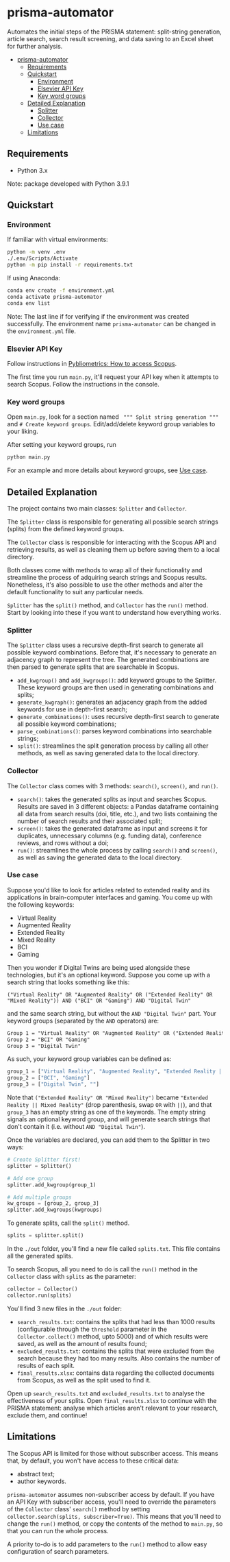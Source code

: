 # prisma-automator
Automates the initial steps of the PRISMA statement: split-string generation, article search, search result screening, and data saving to an Excel sheet for further analysis.

- [prisma-automator](#prisma-automator)
  - [Requirements](#requirements)
  - [Quickstart](#quickstart)
    - [Environment](#environment)
    - [Elsevier API Key](#elsevier-api-key)
    - [Key word groups](#key-word-groups)
  - [Detailed Explanation](#detailed-explanation)
    - [Splitter](#splitter)
    - [Collector](#collector)
    - [Use case](#use-case)
  - [Limitations](#limitations)

## Requirements
- Python 3.x

Note: package developed with Python 3.9.1

## Quickstart
### Environment
If familiar with virtual environments:
```sh
python -m venv .env
./.env/Scripts/Activate
python -m pip install -r requirements.txt
```

If using Anaconda:
```sh
conda env create -f environment.yml
conda activate prisma-automator
conda env list
```
Note: The last line if for verifying if the environment was created successfully. The environment name `prisma-automator` can be changed in the `environment.yml` file.

### Elsevier API Key

Follow instructions in [Pybliometrics: How to access Scopus](https://pybliometrics.readthedocs.io/en/stable/access.html).

The first time you run `main.py`, it'll request your API key when it attempts to search Scopus. Follow the instructions in the console.

### Key word groups

Open `main.py`, look for a section named ` """ Split string generation """` and `# Create keyword groups`. Edit/add/delete keyword group variables to your liking.

After setting your keyword groups, run
```py
python main.py
```

For an example and more details about keyword groups, see [Use case](#use-case).

## Detailed Explanation

The project contains two main classes: `Splitter` and `Collector`.

The `Splitter` class is responsible for generating all possible search strings (splits) from the defined keyword groups.

The `Collector` class is responsible for interacting with the Scopus API and retrieving results, as well as cleaning them up before saving them to a local directory.

Both classes come with methods to wrap all of their functionality and streamline the process of adquiring search strings and Scopus results. Nonetheless, it's also possible to use the other methods and alter the default functionality to suit any particular needs.

`Splitter` has the `split()` method, and `Collector` has the `run()` method. Start by looking into these if you want to understand how everything works.

### Splitter
The `Splitter` class uses a recursive depth-first search to generate all possible keyword combinations. Before that, it's necessary to generate an adjacency graph to represent the tree. The generated combinations are then parsed to generate splits that are searchable in Scopus.
- `add_kwgroup()` and `add_kwgroups()`: add keyword groups to the Splitter. These keyword groups are then used in generating combinations and splits;
- `generate_kwgraph()`: generates an adjacency graph from the added keywords for use in depth-first search;
- `generate_combinations()`: uses recursive depth-first search to generate all possible keyword combinations;
- `parse_combinations()`: parses keyword combinations into searchable strings;
- `split()`: streamlines the split generation process by calling all other methods, as well as saving generated data to the local directory.

### Collector
The `Collector` class comes with 3 methods: `search()`, `screen()`, and `run()`.
- `search()`: takes the generated splits as input and searches Scopus. Results are saved in 3 different objects: a Pandas dataframe containing all data from search results (doi, title, etc.), and two lists containing the number of search results and their associated split;
- `screen()`: takes the generated dataframe as input and screens it for duplicates, unnecessary columns (e.g. funding data), conference reviews, and rows without a doi;
- `run()`: streamlines the whole process by calling `search()` and `screen()`, as well as saving the generated data to the local directory.

### Use case
Suppose you'd like to look for articles related to extended reality and its applications in brain-computer interfaces and gaming. You come up with the following keywords:
- Virtual Reality
- Augmented Reality
- Extended Reality
- Mixed Reality
- BCI
- Gaming

Then you wonder if Digital Twins are being used alongside these technologies, but it's an optional keyword. Suppose you come up with a search string that looks something like this:

```log
("Virtual Reality" OR "Augmented Reality" OR ("Extended Reality" OR "Mixed Reality")) AND ("BCI" OR "Gaming") AND "Digital Twin"
```

and the same search string, but without the `AND "Digital Twin"` part. Your keyword groups (separated by the `AND` operators) are:

```txt
Group 1 = "Virtual Reality" OR "Augmented Reality" OR ("Extended Reality" OR "Mixed Reality")
Group 2 = "BCI" OR "Gaming"
Group 3 = "Digital Twin"
```

As such, your keyword group variables can be defined as:

```py
group_1 = ["Virtual Reality", "Augmented Reality", "Extended Reality || Mixed Reality"]
group_2 = ["BCI", "Gaming"]
group_3 = ["Digital Twin", ""]
```

Note that `("Extended Reality" OR "Mixed Reality")` became `"Extended Reality || Mixed Reality"` (drop parenthesis, swap `OR` with `||`), and that `group_3` has an empty string as one of the keywords. The empty string signals an optional keyword group, and will generate search strings that don't contain it (i.e. without `AND "Digital Twin"`).

Once the variables are declared, you can add them to the Splitter in two ways:

```py
# Create Splitter first!
splitter = Splitter()

# Add one group
splitter.add_kwgroup(group_1)

# Add multiple groups
kw_groups = [group_2, group_3]
splitter.add_kwgroups(kwgroups)
```

To generate splits, call the `split()` method.
```py
splits = splitter.split()
```

In the `./out` folder, you'll find a new file called `splits.txt`. This file contains all the generated splits.

To search Scopus, all you need to do is call the `run()` method in the `Collector` class with `splits` as the parameter:
```py
collector = Collector()
collector.run(splits)
```

You'll find 3 new files in the `./out` folder: 
- `search_results.txt`: contains the splits that had less than 1000 results (configurable through the `threshold` parameter in the `Collector.collect()` method, upto 5000) and of which results were saved, as well as the amount of results found;
- `excluded_results.txt`: contains the splits that were excluded from the search because they had too many results. Also contains the number of results of each split.
- `final_results.xlsx`: contains data regarding the collected documents from Scopus, as well as the split used to find it.

Open up `search_results.txt` and `excluded_results.txt` to analyse the effectiveness of your splits. Open `final_results.xlsx` to continue with the PRISMA statement: analyse which articles aren't relevant to your research, exclude them, and continue!

## Limitations

The Scopus API is limited for those without subscriber access. This means that, by default, you won't have access to these critical data:
- abstract text;
- author keywords.

`prisma-automator` assumes non-subscriber access by default. If you have an API Key with subscriber access, you'll need to override the parameters of the `Collector` class' `search()` method by setting `collector.search(splits, subscriber=True)`. This means that you'll need to change the `run()` method, or copy the contents of the method to `main.py`, so that you can run the whole process. 

A priority to-do is to add parameters to the `run()` method to allow easy configuration of search parameters.